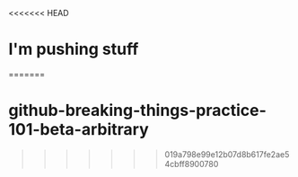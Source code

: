 <<<<<<< HEAD
# I'm pushing stuff
=======
# github-breaking-things-practice-101-beta-arbitrary
>>>>>>> 019a798e99e12b07d8b617fe2ae54cbff8900780
